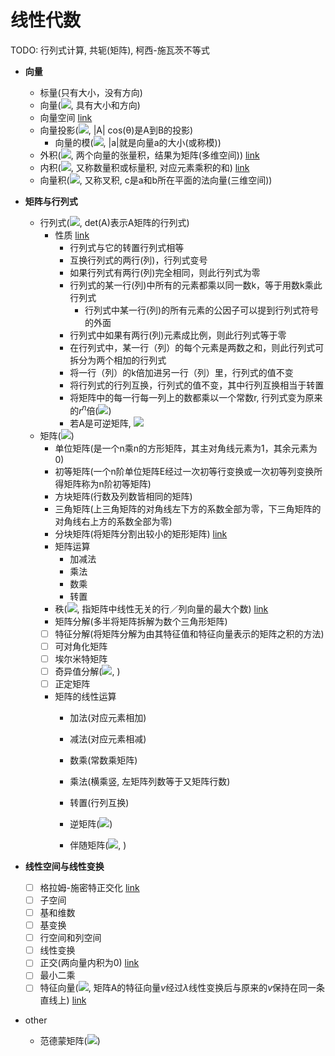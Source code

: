 # 线性代数

TODO: 行列式计算, 共轭(矩阵), 柯西-施瓦茨不等式

- **向量**
  - 标量(只有大小，没有方向)
  - 向量(<img src="http://latex.codecogs.com/gif.latex?\vec{a} , \vec{AB}, \begin{bmatrix}
a_{11} & a_{12} & a_{13}\\ 
a_{21} & a_{22} & a_{23}
\end{bmatrix}" />, 具有大小和方向)
  - 向量空间 [link](https://zh.wikipedia.org/wiki/%E5%90%91%E9%87%8F%E7%A9%BA%E9%97%B4)
  - 向量投影(<img src="http://latex.codecogs.com/gif.latex?A \bullet B = | A | | B | \cos \theta" />, |A| cos(θ)是A到B的投影)
    - 向量的模(<img src="http://latex.codecogs.com/gif.latex?|a| = \sqrt{v_1^2 + v_2^2 + ... + v_n^2}" />, |a|就是向量a的大小(或称模))
  - 外积(<img src="http://latex.codecogs.com/gif.latex?c = a \otimes b" />, 两个向量的张量积，结果为矩阵(多维空间)) [link](https://zh.wikipedia.org/wiki/%E5%A4%96%E7%A7%AF)
  - 内积(<img src="http://latex.codecogs.com/gif.latex?a \bullet b" />, 又称数量积或标量积, 对应元素乘积的和) [link](https://zh.wikipedia.org/wiki/%E7%82%B9%E7%A7%AF)
  - 向量积(<img src="http://latex.codecogs.com/gif.latex?c = a \times b" />, 又称叉积, c是a和b所在平面的法向量(三维空间))
- **矩阵与行列式**
  - 行列式(<img src="http://latex.codecogs.com/gif.latex?\begin{vmatrix}
a_{11} & a_{12} & a_{13}\\ 
a_{21} & a_{22} & a_{23}
\end{vmatrix}" />, det(A)表示A矩阵的行列式)
    - 性质 [link](https://zh.wikipedia.org/wiki/%E8%A1%8C%E5%88%97%E5%BC%8F#%E8%A1%8C%E5%88%97%E5%BC%8F%E7%9A%84%E6%80%A7%E8%B3%AA)
      - 行列式与它的转置行列式相等
      - 互换行列式的两行(列)，行列式变号
      - 如果行列式有两行(列)完全相同，则此行列式为零
      - 行列式的某一行(列)中所有的元素都乘以同一数k，等于用数k乘此行列式
        - 行列式中某一行(列)的所有元素的公因子可以提到行列式符号的外面
      - 行列式中如果有两行(列)元素成比例，则此行列式等于零
      - 在行列式中，某一行（列）的每个元素是两数之和，则此行列式可拆分为两个相加的行列式
      - 将一行（列）的k倍加进另一行（列）里，行列式的值不变
      - 将行列式的行列互换，行列式的值不变，其中行列互换相当于转置
      - 将矩阵中的每一行每一列上的数都乘以一个常数r, 行列式变为原来的$r^n$倍(<img src="http://latex.codecogs.com/gif.latex?det(AB) = det(A) det(B) , det(rA) = r^ndet(A)" />)
      - 若A是可逆矩阵, <img src="http://latex.codecogs.com/gif.latex?det(A^{-1}) = (det(A))^{-1}" />
  - 矩阵(<img src="http://latex.codecogs.com/gif.latex?\begin{pmatrix}
a_{11} & a_{12} & a_{13}\\ 
a_{21} & a_{22} & a_{23}
\end{pmatrix}" />)
    - 单位矩阵(是一个n乘n的方形矩阵，其主对角线元素为1，其余元素为0)
    - 初等矩阵(一个n阶单位矩阵E经过一次初等行变换或一次初等列变换所得矩阵称为n阶初等矩阵)
    - 方块矩阵(行数及列数皆相同的矩阵)
    - 三角矩阵(上三角矩阵的对角线左下方的系数全部为零，下三角矩阵的对角线右上方的系数全部为零)
    - 分块矩阵(将矩阵分割出较小的矩形矩阵) [link](https://zh.wikipedia.org/wiki/%E5%88%86%E5%A1%8A%E7%9F%A9%E9%99%A3)
    - 矩阵运算
      - 加减法
      - 乘法
      - 数乘
      - 转置
    - 秩(<img src="http://latex.codecogs.com/gif.latex?r(A) , rank(A) , rk(A)" />, 指矩阵中线性无关的行／列向量的最大个数) [link](https://zh.wikipedia.org/wiki/%E7%A7%A9_(%E7%BA%BF%E6%80%A7%E4%BB%A3%E6%95%B0))
    - 矩阵分解(多半将矩阵拆解为数个三角形矩阵)
    - [ ] 特征分解(将矩阵分解为由其特征值和特征向量表示的矩阵之积的方法)
    - [ ] 可对角化矩阵
    - [ ] 埃尔米特矩阵
    - [ ] 奇异值分解(<img src="http://latex.codecogs.com/gif.latex?M = U \sum V^*" />, )
    - [ ] 正定矩阵
    - 矩阵的线性运算
      - 加法(对应元素相加)
      - 减法(对应元素相减)
      - 数乘(常数乘矩阵)
      - 乘法(横乘竖, 左矩阵列数等于又矩阵行数)
      - 转置(行列互换)

      - 逆矩阵(<img src="http://latex.codecogs.com/gif.latex?A^{-1}" />)
      - 伴随矩阵(<img src="http://latex.codecogs.com/gif.latex?A^*" />, )

- **线性空间与线性变换**
  - [ ] 格拉姆-施密特正交化 [link](https://zh.wikipedia.org/wiki/%E6%A0%BC%E6%8B%89%E5%A7%86-%E6%96%BD%E5%AF%86%E7%89%B9%E6%AD%A3%E4%BA%A4%E5%8C%96)
  - [ ] 子空间
  - [ ] 基和维数
  - [ ] 基变换
  - [ ] 行空间和列空间
  - [ ] 线性变换
  - [ ] 正交(两向量内积为0) [link](https://zh.wikipedia.org/wiki/%E6%AD%A3%E4%BA%A4)
  - [ ] 最小二乘
  - [ ] 特征向量(<img src="http://latex.codecogs.com/gif.latex?Av = \lambda v" />, 矩阵A的特征向量$v$经过$\lambda$线性变换后与原来的$v$保持在同一条直线上) [link](https://zh.wikipedia.org/wiki/%E7%89%B9%E5%BE%81%E5%80%BC%E5%92%8C%E7%89%B9%E5%BE%81%E5%90%91%E9%87%8F)

- other
  - 范德蒙矩阵(<img src="http://latex.codecogs.com/gif.latex?\prod" />)
